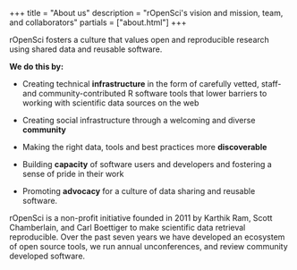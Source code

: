 +++
title = "About us"
description = "rOpenSci's vision and mission, team, and collaborators"
partials = ["about.html"]
+++

rOpenSci fosters a culture that values open and reproducible research using shared data and reusable software. 

**We do this by:**

* Creating technical **infrastructure** in the form of carefully vetted, staff- and community-contributed R software tools that lower barriers to working with scientific data sources on the web

* Creating social infrastructure through a welcoming and diverse **community**

* Making the right data, tools and best practices more **discoverable**

* Building **capacity** of software users and developers and fostering a sense of pride in their work

* Promoting **advocacy** for a culture of data sharing and reusable software.


rOpenSci is a non-profit initiative founded in 2011 by Karthik Ram, Scott Chamberlain, and Carl Boettiger to make scientific data retrieval reproducible. Over the past seven years we have developed an ecosystem of open source tools, we run annual unconferences, and review community developed software.